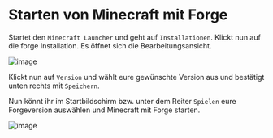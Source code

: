 # Starten von Minecraft mit Forge

Startet den `Minecraft Launcher` und geht auf `Installationen`. Klickt nun auf die forge Installation. Es öffnet sich die Bearbeitungsansicht.

![image](https://user-images.githubusercontent.com/79201799/146654158-6934bf37-3f6e-4db9-baa5-cf940b0ee2cf.png)

Klickt nun auf `Version` und wählt eure gewünschte Version aus und bestätigt unten rechts mit `Speichern`.

Nun könnt ihr im Startbildschirm bzw. unter dem Reiter `Spielen` eure Forgeversion auswählen und Minecraft mit Forge starten.

![image](https://user-images.githubusercontent.com/79201799/146654194-9cc95931-bcc3-436b-a610-6aa6459ee8d2.png)
